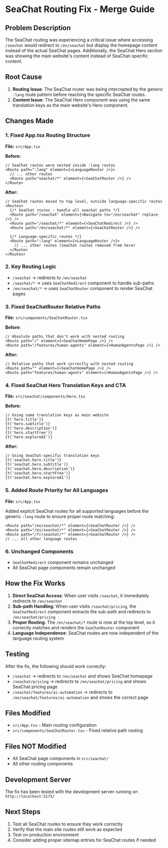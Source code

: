 # SeaChat Routing Fix - Merge Guide

## Problem Description
The SeaChat routing was experiencing a critical issue where accessing `/seachat` would redirect to `/en/seachat` but display the homepage content instead of the actual SeaChat pages. Additionally, the SeaChat Hero section was showing the main website's content instead of SeaChat-specific content.

## Root Cause
1. **Routing Issue**: The SeaChat router was being intercepted by the generic `:lang` route pattern before reaching the specific SeaChat routes.
2. **Content Issue**: The SeaChat Hero component was using the same translation keys as the main website's Hero component.

## Changes Made

### 1. Fixed App.tsx Routing Structure
**File:** `src/App.tsx`

**Before:**
```tsx
// SeaChat routes were nested inside :lang routes
<Route path=":lang" element={<LanguageRouter />}>
  // ... other routes
  <Route path="seachat/*" element={<SeaChatRouter />} />
</Route>
```

**After:**
```tsx
// SeaChat routes moved to top level, outside language-specific routes
<Routes>
  {/* SeaChat routes - handle all seachat paths */}
  <Route path="/seachat" element={<Navigate to="/en/seachat" replace />} />
  <Route path="/seachat/*" element={<SeaChatRedirect />} />
  <Route path="/en/seachat/*" element={<SeaChatRouter />} />
  
  {/* Language-specific routes */}
  <Route path=":lang" element={<LanguageRouter />}>
    // ... other routes (SeaChat routes removed from here)
  </Route>
</Routes>
```

### 2. Key Routing Logic
- `/seachat` → redirects to `/en/seachat`
- `/seachat/*` → uses `SeaChatRedirect` component to handle sub-paths
- `/en/seachat/*` → uses `SeaChatRouter` component to render SeaChat pages

### 3. Fixed SeaChatRouter Relative Paths
**File:** `src/components/SeaChatRouter.tsx`

**Before:**
```tsx
// Absolute paths that don't work with nested routing
<Route path="/" element={<SeaChatHomePage />} />
<Route path="/features/human-agents" element={<HumanAgentsPage />} />
```

**After:**
```tsx
// Relative paths that work correctly with nested routing
<Route path="" element={<SeaChatHomePage />} />
<Route path="features/human-agents" element={<HumanAgentsPage />} />
```

### 4. Fixed SeaChat Hero Translation Keys and CTA
**File:** `src/seachat/components/Hero.tsx`

**Before:**
```tsx
// Using same translation keys as main website
{t('hero.title')}
{t('hero.subtitle')}
{t('hero.description')}
{t('hero.startFree')}
{t('hero.exploreAI')}
```

**After:**
```tsx
// Using SeaChat-specific translation keys
{t('seachat.hero.title')}
{t('seachat.hero.subtitle')}
{t('seachat.hero.description')}
{t('seachat.hero.startFree')}
{t('seachat.hero.exploreAI')}
```

### 5. Added Route Priority for All Languages
**File:** `src/App.tsx`

Added explicit SeaChat routes for all supported languages before the generic `:lang` route to ensure proper route matching:
```tsx
<Route path="/en/seachat/*" element={<SeaChatRouter />} />
<Route path="/es/seachat/*" element={<SeaChatRouter />} />
<Route path="/fr/seachat/*" element={<SeaChatRouter />} />
// ... all other language routes
```

### 6. Unchanged Components
- `SeaChatRedirect` component remains unchanged
- All SeaChat page components remain unchanged

## How the Fix Works

1. **Direct SeaChat Access**: When user visits `/seachat`, it immediately redirects to `/en/seachat`
2. **Sub-path Handling**: When user visits `/seachat/pricing`, the `SeaChatRedirect` component extracts the sub-path and redirects to `/en/seachat/pricing`
3. **Proper Routing**: The `/en/seachat/*` route is now at the top level, so it correctly matches and renders the `SeaChatRouter` component
4. **Language Independence**: SeaChat routes are now independent of the language routing system

## Testing
After the fix, the following should work correctly:
- `/seachat` → redirects to `/en/seachat` and shows SeaChat homepage
- `/seachat/pricing` → redirects to `/en/seachat/pricing` and shows SeaChat pricing page
- `/seachat/features/ai-automation` → redirects to `/en/seachat/features/ai-automation` and shows the correct page

## Files Modified
- `src/App.tsx` - Main routing configuration
- `src/components/SeaChatRouter.tsx` - Fixed relative path routing

## Files NOT Modified
- All SeaChat page components in `src/seachat/`
- All other routing components

## Development Server
The fix has been tested with the development server running on `http://localhost:5175/`

## Next Steps
1. Test all SeaChat routes to ensure they work correctly
2. Verify that the main site routes still work as expected
3. Test on production environment
4. Consider adding proper sitemap entries for SeaChat routes if needed
